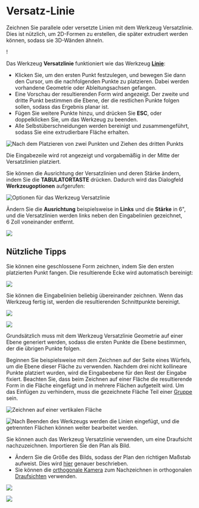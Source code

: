# Versatz-Linie

Zeichnen Sie parallele oder versetzte Linien mit dem Werkzeug Versatzlinie. Dies ist nützlich, um 2D-Formen zu erstellen, die später extrudiert werden können, sodass sie 3D-Wänden ähneln.

\![](<../.gitbook/assets/image (3) (1).png>)

Das Werkzeug **Versatzlinie** funktioniert wie das Werkzeug [**Linie**](https://windows.help.formit.autodesk.com/tool-library/line-tool):

* Klicken Sie, um den ersten Punkt festzulegen, und bewegen Sie dann den Cursor, um die nachfolgenden Punkte zu platzieren. Dabei werden vorhandene Geometrie oder Ableitungsachsen gefangen.
* Eine Vorschau der resultierenden Form wird angezeigt. Der zweite und dritte Punkt bestimmen die Ebene, der die restlichen Punkte folgen sollen, sodass das Ergebnis planar ist.
* Fügen Sie weitere Punkte hinzu, und drücken Sie **ESC**, oder doppelklicken Sie, um das Werkzeug zu beenden.
* Alle Selbstüberschneidungen werden bereinigt und zusammengeführt, sodass Sie eine extrudierbare Fläche erhalten.

![Nach dem Platzieren von zwei Punkten und Ziehen des dritten Punkts](../.gitbook/assets/walls1.png)

Die Eingabezeile wird rot angezeigt und vorgabemäßig in der Mitte der Versatzlinien platziert.

Sie können die Ausrichtung der Versatzlinien und deren Stärke ändern, indem Sie die **TABULATORTASTE** drücken. Dadurch wird das Dialogfeld **Werkzeugoptionen** aufgerufen:

![Optionen für das Werkzeug Versatzlinie](../.gitbook/assets/walls2.png)

Ändern Sie die **Ausrichtung** beispielsweise in **Links** und die **Stärke** in 6", und die Versatzlinien werden links neben den Eingabelinien gezeichnet, 6 Zoll voneinander entfernt.

![](../.gitbook/assets/walls3.png)

## Nützliche Tipps

Sie können eine geschlossene Form zeichnen, indem Sie den ersten platzierten Punkt fangen. Die resultierende Ecke wird automatisch bereinigt:

![](../.gitbook/assets/walls4.png)

Sie können die Eingabelinien beliebig übereinander zeichnen. Wenn das Werkzeug fertig ist, werden die resultierenden Schnittpunkte bereinigt.

![](../.gitbook/assets/walls5.png)

![](../.gitbook/assets/walls6.png)

Grundsätzlich muss mit dem Werkzeug Versatzlinie Geometrie auf einer Ebene generiert werden, sodass die ersten Punkte die Ebene bestimmen, der die übrigen Punkte folgen.

Beginnen Sie beispielsweise mit dem Zeichnen auf der Seite eines Würfels, um die Ebene dieser Fläche zu verwenden. Nachdem drei nicht kollineare Punkte platziert wurden, wird die Eingabeebene für den Rest der Eingabe fixiert. Beachten Sie, dass beim Zeichnen auf einer Fläche die resultierende Form in die Fläche eingefügt und in mehrere Flächen aufgeteilt wird. Um das Einfügen zu verhindern, muss die gezeichnete Fläche Teil einer [Gruppe](https://windows.help.formit.autodesk.com/tool-library/groups) sein.

![Zeichnen auf einer vertikalen Fläche](../.gitbook/assets/walls7.png)

![Nach Beenden des Werkzeugs werden die Linien eingefügt, und die getrennten Flächen können weiter bearbeitet werden.](../.gitbook/assets/walls8.png)

Sie können auch das Werkzeug Versatzlinie verwenden, um eine Draufsicht nachzuzeichnen. Importieren Sie den Plan als Bild.

* Ändern Sie die Größe des Bilds, sodass der Plan den richtigen Maßstab aufweist. Dies wird [hier](https://windows.help.formit.autodesk.com/building-the-farnsworth-house/work-with-images-and-the-ground-plane) genauer beschrieben.
* Sie können die [orthogonale Kamera](orthographic-camera.md) zum Nachzeichnen in orthogonalen [Draufsichten](orthographic-views.md) verwenden.

![](../.gitbook/assets/walls9.png)

![](../.gitbook/assets/walls10.png)
